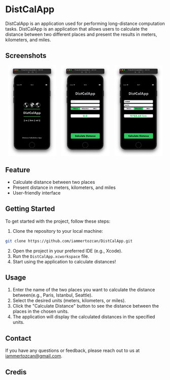 # DistCalApp
DistCalApp is an application used for performing long-distance computation tasks. DistCalApp is an application that allows users to calculate the distance between two different places and present the results in meters, kilometers, and miles.

## Screenshots

<div style="display: flex; justify-content: space-around;">
    <img src="./images/launchScreen.png" alt="Launch Screen" style="width: 30%;">
    <img src="./images/homeScreen.png" alt="Home Screen" style="width: 30%;">
    <img src="./images/usage.png" alt="Usage" style="width: 30%;">
</div>

## Feature
- Calculate distance between two places
- Present distance in meters, kilometers, and miles
- User-friendly interface

## Getting Started
To get started with the project, follow these steps:
1. Clone the repository to your local machine:
```bash
git clone https://github.com/iammertozcan/DistCalApp.git
```
2. Open the project in your preferred IDE (e.g., Xcode).
3. Run the `DistCalApp.xcworkspace` file.
4. Start using the application to calculate distances!

## Usage
1. Enter the name of the two places you want to calculate the distance between(e.g., Paris, Istanbul, Seattle).
2. Select the desired units (meters, kilometers, or miles).
3. Click the "Calculate Distance" button to see the distance between the places in the chosen units.
4. The application will display the calculated distances in the specified units.

## Contact
If you have any questions or feedback, please reach out to us at [iammertozcan@gmail.com](mailto:iammertozcan@gmail.com).
## Credis
